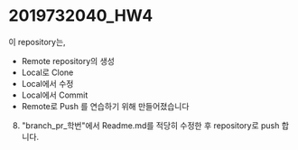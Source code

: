# 2019732040_HW4 
이 repository는,
* Remote repository의 생성
* Local로 Clone
* Local에서 수정
* Local에서 Commit
* Remote로 Push
를 연습하기 위해 만들어졌습니다
<!--stackedit_data:
eyJoaXN0b3J5IjpbLTE0Mjc5NDczOTMsLTE2NTA3Mzc1OTNdfQ
==
-->  

8. "branch_pr_학번"에서 Readme.md를 적당히 수정한 후 repository로 push 합니다.
